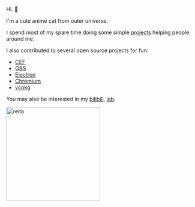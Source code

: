 Hi. 👋

I'm a cute anime cat from outer universe. 

I spend most of my spare time doing some simple [projects](https://reito.fun) helping people around me. 

I also contributed to several open source projects for fun:
- [CEF](https://bitbucket.org/chromiumembedded/cef/pull-requests/?state=ALL&author=%7Bbaf9af8b-174e-463f-86d7-f6b07ac330a6%7D)
- [OBS](https://github.com/obsproject/obs-studio/discussions/3853#discussioncomment-9718414)
- [Electron](https://github.com/electron/electron/issues?q=author%3Areitowo)
- [Chromium](https://chromiumdash.appspot.com/commits?user=carolwolfking&platform=Windows)
- [vcpkg](https://github.com/microsoft/vcpkg/pulls?q=author%3Areitowo)

You may also be interested in my [bilibili](https://space.bilibili.com/2305653), [lab](https://github.com/reitovo).

<img width="250" alt="reito" src="https://github.com/user-attachments/assets/84b8af51-aa06-45ba-b81f-621cc8c9a463">
